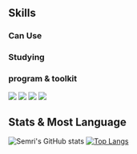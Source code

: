 ## Skills
### Can Use


### Studying


### program & toolkit
<img src="https://img.shields.io/badge/Visual studio code-007acc?style=for-the-badge&logo=visualstudiocode&logoColor=white"> <img src="https://img.shields.io/badge/github-181717?style=for-the-badge&logo=github&logoColor=white"> <img src="https://img.shields.io/badge/git-f05032?style=for-the-badge&logo=git&logoColor=white"> <img src="https://img.shields.io/badge/Intellij IDAE-000000?style=for-the-badge&logo=intellijidea&logoColor=white">

## Stats & Most Language
![Semri's GitHub stats](https://github-readme-stats.vercel.app/api?username=semrimint&show_icons=true&theme=graywhite) [![Top Langs](https://github-readme-stats.vercel.app/api/top-langs/?username=semrimint&layout=compact)](https://github.com/abymint/github-readme-stats)
